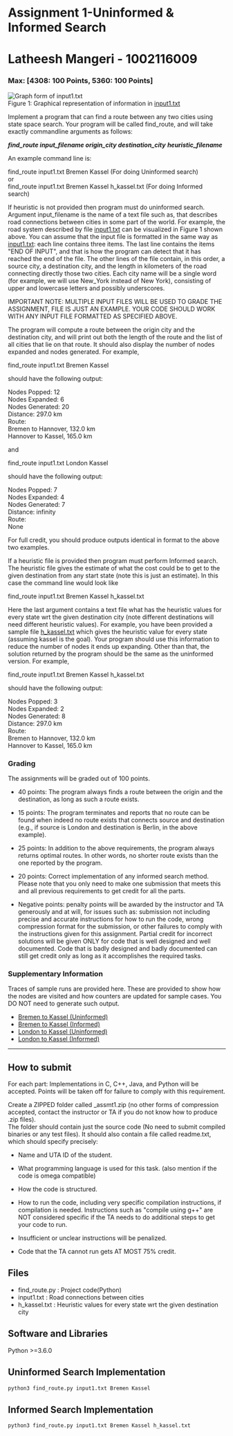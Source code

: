 # Assignment 1-Uninformed & Informed Search

# Latheesh Mangeri - 1002116009

### Max: \[4308: 100 Points, 5360: 100 Points\]

![Graph form of input1.txt](https://i.ibb.co/cLnQJ6G/t1-p1.gif)  
Figure 1: Graphical representation of information in [input1.txt](https://github.com/latheeshmangeri/Assignments/blob/main/AI/Assignment_1/input1.txt)  

  
Implement a program that can find a route between any two cities using state space search. Your program will be called find\_route, and will take exactly commandline arguments as follows:  
  
**_find\_route input\_filename origin\_city destination\_city_** **_heuristic\_filename_**  
  
An example command line is:  
  
find\_route input1.txt Bremen Kassel (For doing Uninformed search)  
or  
find\_route input1.txt Bremen Kassel h\_kassel.txt (For doing Informed search)  
  
If heuristic is not provided then program must do uninformed search. Argument input\_filename is the name of a text file such as, that describes road connections between cities in some part of the world. For example, the road system described by file [input1.txt](https://github.com/latheeshmangeri/Assignments/blob/main/AI/Assignment_1/input1.txt) can be visualized in Figure 1 shown above. You can assume that the input file is formatted in the same way as [input1.txt](https://github.com/latheeshmangeri/Assignments/blob/main/AI/Assignment_1/input1.txt): each line contains three items. The last line contains the items "END OF INPUT", and that is how the program can detect that it has reached the end of the file. The other lines of the file contain, in this order, a source city, a destination city, and the length in kilometers of the road connecting directly those two cities. Each city name will be a single word (for example, we will use New\_York instead of New York), consisting of upper and lowercase letters and possibly underscores.  
  
IMPORTANT NOTE: MULTIPLE INPUT FILES WILL BE USED TO GRADE THE ASSIGNMENT, FILE IS JUST AN EXAMPLE. YOUR CODE SHOULD WORK WITH ANY INPUT FILE FORMATTED AS SPECIFIED ABOVE.  
  
The program will compute a route between the origin city and the destination city, and will print out both the length of the route and the list of all cities that lie on that route. It should also display the number of nodes expanded and nodes generated. For example,  
  
find\_route input1.txt Bremen Kassel  
  
should have the following output:  
  
Nodes Popped: 12  
Nodes Expanded: 6  
Nodes Generated: 20  
Distance: 297.0 km  
Route:  
Bremen to Hannover, 132.0 km  
Hannover to Kassel, 165.0 km  
  
and  
  
find\_route input1.txt London Kassel  
  
should have the following output:  
  
Nodes Popped: 7  
Nodes Expanded: 4  
Nodes Generated: 7  
Distance: infinity  
Route:  
None  
  
For full credit, you should produce outputs identical in format to the above two examples.  
  
If a heuristic file is provided then program must perform Informed search. The heuristic file gives the estimate of what the cost could be to get to the given destination from any start state (note this is just an estimate). In this case the command line would look like  
  
find\_route input1.txt Bremen Kassel h\_kassel.txt  
  
Here the last argument contains a text file what has the heuristic values for every state wrt the given destination city (note different destinations will need different heuristic values). For example, you have been provided a sample file [h\_kassel.txt](https://github.com/latheeshmangeri/Assignments/blob/main/AI/Assignment_1/h_kassel.txt) which gives the heuristic value for every state (assuming kassel is the goal). Your program should use this information to reduce the number of nodes it ends up expanding. Other than that, the solution returned by the program should be the same as the uninformed version. For example,  
  
find\_route input1.txt Bremen Kassel h\_kassel.txt  
  
should have the following output:  
  
Nodes Popped: 3  
Nodes Expanded: 2  
Nodes Generated: 8  
Distance: 297.0 km  
Route:  
Bremen to Hannover, 132.0 km  
Hannover to Kassel, 165.0 km  

### Grading

The assignments will be graded out of 100 points.  

*   40 points: The program always finds a route between the origin and the destination, as long as such a route exists.
*   15 points: The program terminates and reports that no route can be found when indeed no route exists that connects source and destination (e.g., if source is London and destination is Berlin, in the above example).
*   25 points: In addition to the above requirements, the program always returns optimal routes. In other words, no shorter route exists than the one reported by the program.
*   20 points: Correct implementation of any informed search method. Please note that you only need to make one submission that meets this and all previous requirements to get credit for all the parts.  
    
*   Negative points: penalty points will be awarded by the instructor and TA generously and at will, for issues such as: submission not including precise and accurate instructions for how to run the code, wrong compression format for the submission, or other failures to comply with the instructions given for this assignment. Partial credit for incorrect solutions will be given ONLY for code that is well designed and well documented. Code that is badly designed and badly documented can still get credit only as long as it accomplishes the required tasks.

### Supplementary Information

Traces of sample runs are provided here. These are provided to show how the nodes are visited and how counters are updated for sample cases. You DO NOT need to generate such output.  

*   [Bremen to Kassel (Uninformed)](https://github.com/latheeshmangeri/Assignments/blob/main/AI/Assignment_1/Sample%20Outputs/uninformed1.txt)
*   [Bremen to Kassel (Informed)](https://github.com/latheeshmangeri/Assignments/blob/main/AI/Assignment_1/Sample%20Outputs/informed1.txt)
*   [London to Kassel (Uninformed)](https://github.com/latheeshmangeri/Assignments/blob/main/AI/Assignment_1/Sample%20Outputs/uninformed2.txt)
*   [London to Kassel (Informed)](https://github.com/latheeshmangeri/Assignments/blob/main/AI/Assignment_1/Sample%20Outputs/informed2.txt)  
    

* * *

How to submit
-------------

For each part: Implementations in C, C++, Java, and Python will be accepted. Points will be taken off for failure to comply with this requirement.  
  
Create a ZIPPED folder called <net-id>\_assmt1.zip (no other forms of compression accepted, contact the instructor or TA if you do not know how to produce .zip files).  
The folder should contain just the source code (No need to submit compiled binaries or any test files). It should also contain a file called readme.txt, which should specify precisely:  

*   Name and UTA ID of the student.
*   What programming language is used for this task. (also mention if the code is omega compatible)  
    
*   How the code is structured.
*   How to run the code, including very specific compilation instructions, if compilation is needed. Instructions such as "compile using g++" are NOT considered specific if the TA needs to do additional steps to get your code to run.
*   Insufficient or unclear instructions will be penalized.
*   Code that the TA cannot run gets AT MOST 75% credit.

## Files
* find_route.py : Project code(Python)
* input1.txt : Road connections between cities
* h_kassel.txt : Heuristic values for every state wrt the given destination city



## Software and Libraries

Python >=3.6.0

## Uninformed Search Implementation

```bash
python3 find_route.py input1.txt Bremen Kassel
```
## Informed Search Implementation

```bash
python3 find_route.py input1.txt Bremen Kassel h_kassel.txt
```


